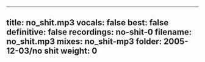 
---
title: no_shit.mp3
vocals: false
best: false
definitive: false
recordings: no-shit-0
filename: no_shit.mp3
mixes: no_shit-mp3
folder: 2005-12-03/no shit
weight: 0
---
